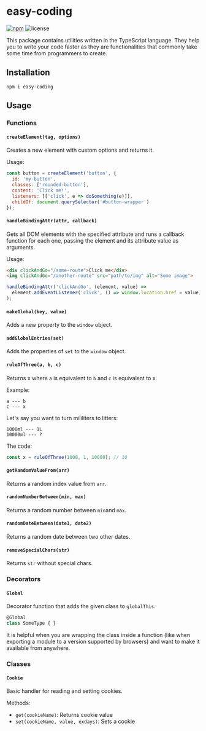 # easy-coding

[![npm](https://img.shields.io/npm/v/easy-coding.svg)](https://www.npmjs.com/package/easy-coding)
![license](https://img.shields.io/badge/license-MIT-blue.svg)

This package contains utilities written in the TypeScript language. They help you to write your code faster as they are functionalities that commonly take some time from programmers to create.

## Installation

`npm i easy-coding`

## Usage

### Functions

#### `createElement(tag, options)`

Creates a new element with custom options and returns it.

Usage:

```js
const button = createElement('button', {
  id: 'my-button',
  classes: ['rounded-button'],
  content: 'Click me!',
  listeners: [['click', e => doSomething(e)]],
  childOf: document.querySelector('#button-wrapper')
});
```

#### `handleBindingAttr(attr, callback)`

Gets all DOM elements with the specified attribute and runs a callback function for each one, passing the element and its attribute value as arguments.

Usage:

```html
<div clickAndGo="/some-route">Click me</div>
<img clickAndGo="/another-route" src="path/to/img" alt="Some image">
```
```js
handleBindingAttr('clickAndGo', (element, value) =>
  element.addEventListener('click', () => window.location.href = value)
);
```

#### `makeGlobal(key, value)`

Adds a new property to the `window` object.

#### `addGlobalEntries(set)`

Adds the properties of `set` to the `window` object.

#### `ruleOfThree(a, b, c)`

Returns x where `a` is equivalent to `b` and `c` is equivalent to x.

Example:

```
a --- b
c --- x
```

Let's say you want to turn mililiters to litters:

```
1000ml --- 1L
10000ml --- ?
```

The code:

```js
const x = ruleOfThree(1000, 1, 10000); // 10
```

#### `getRandomValueFrom(arr)`

Returns a random index value from `arr`.

#### `randomNumberBetween(min, max)`

Returns a random number between `min`and `max`.

#### `randomDateBetween(date1, date2)`

Returns a random date between two other dates.


#### `removeSpecialChars(str)`

Returns `str` without special chars.

### Decorators

#### `Global`

Decorator function that adds the given class to `globalThis`.

```ts
@Global
class SomeType { }
```

It is helpful when you are wrapping the class inside a function (like when exporting a module to a version supported by browsers) and want to make it available from anywhere.

### Classes

#### `Cookie`

Basic handler for reading and setting cookies.

Methods:

- `get(cookieName)`: Returns cookie value
- `set(cookieName, value, exdays)`: Sets a cookie
